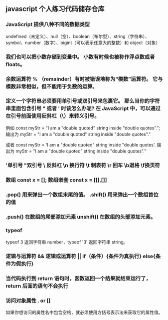## javascript 个人练习代码储存仓库


### JavaScript 提供八种不同的数据类型
undefined（未定义）、null（空）、boolean（布尔型）、string（字符串）、symbol、number（数字）、bigint（可以表示任意大的整数）和 object（对象）

### 我们也可以把小数存储到变量中。 小数有时候也被称作浮点数或者 floats。

### 余数运算符 % （remainder）有时被错误地称为“模数”运算符。 它与模数非常相似，但不能用于负数的运算。

### 定义一个字符串必须要用单引号或双引号来包裹它。 那么当你的字符串里面包含引号 " 或者 ' 时该怎么办呢? 在 JavaScript 中，可以通过在引号前面使用反斜杠（\）来转义引号。

例如 const myStr = "I am a \"double quoted\" string inside \"double quotes\"."; 输出为 myStr = "I am a "double quoted" string inside "double quotes"."

或者 const myStr = 'I am a "double quoted" string inside "double quotes'. 输出为 myStr = "I am a "double quoted" string inside "double quotes"." 

###  \'单引号    \"双引号   \\	反斜杠   \n	换行符   \t	制表符   \r	回车  \b退格    \f换页符

### 数组 const x = [];  数组嵌套 const x = [[],[]]  
 
### .pop() 用来弹出一个数组末尾的值。 .shift() 用来弹出一个数组首位的值
### .push() 在数组的尾部添加元素  unshift() 在数组的头部添加元素。

### typeof 
typeof 3 返回字符串 number，typeof '3' 返回字符串 string。

### 逻辑与运算符 && 逻辑或运算符 ||  if（条件）{条件为真执行} else{条件为假执行}

### 当代码执行到 return 语句时，函数返回一个结果就结束运行了，return 后面的语句不会执行

### 访问对象属性 . or []
 如果你想访问的属性名中包含空格，就必须使用方括号表示法来获取它的属性值。
